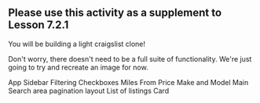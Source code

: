 ## Please use this activity as a supplement to Lesson 7.2.1
You will be building a light craigslist clone!

Don't worry, there doesn't need to be a full suite of functionality. We're just going to try and recreate an image for now.

App
    Sidebar
        Filtering
            Checkboxes
            Miles From
            Price
            Make and Model
    Main
        Search area
            pagination
            layout
        List of listings
            Card
